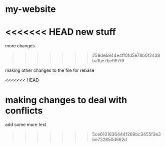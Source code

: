 # my-website

<<<<<<< HEAD
new stuff
=======
more changes
>>>>>>> 259deb944e4ff0fd5e78b0f2438ba1be7be997f9

making other changes to the file for rebase

<<<<<<< HEAD

making changes to deal with conflicts
=======
add some more text
>>>>>>> 5ce6101836444f269bc3455f3e3be722850d662d
